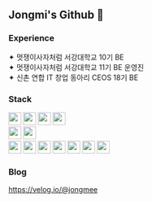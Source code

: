 ## Jongmi's Github 👋

### Experience 
✦ 멋쟁이사자처럼 서강대학교 10기 BE<br>
✦ 멋쟁이사자처럼 서강대학교 11기 BE 운영진<br>
✦ 신촌 연합 IT 창업 동아리 CEOS 18기 BE<br>


### Stack
<div>
 <img src="https://img.shields.io/badge/java-007396?style=for-the-badge&logo=java&logoColor=white" height = 25/>
 <img src="https://img.shields.io/badge/springboot-6DB33F?style=for-the-badge&logo=springboot&logoColor=white"height = 25/>
 <img src="https://img.shields.io/badge/springsecurity-6DB33F?style=for-the-badge&logo=springsecurity&logoColor=white" height = 25/>
 <img src="https://img.shields.io/badge/junit5-25A162?style=for-the-badge&logo=junit5&logoColor=white" height = 25/><br>
 <img src="https://img.shields.io/badge/Python-3776AB?style=for-the-badge&logo=Python&logoColor=white" height = 25/>
 <img src="https://img.shields.io/badge/django-092E20?style=for-the-badge&logo=django&logoColor=white" height = 25><br>
 <img src="https://img.shields.io/badge/amazonec2-FF9900?style=for-the-badge&logo=amazonec2&logoColor=white" height = 25/>
 <img src="https://img.shields.io/badge/amazons3-569A31?style=for-the-badge&logo=amazons3&logoColor=white" height = 25/>
 <img src="https://img.shields.io/badge/amazonrds-527FFF?style=for-the-badge&logo=amazonrds&logoColor=white" height = 25/>
 <img src="https://img.shields.io/badge/redis-DC382D?style=for-the-badge&logo=redis&logoColor=white" height = 25/>
 <img src="https://img.shields.io/badge/mysql-4479A1?style=for-the-badge&logo=mysql&logoColor=white" height = 25/>
  <img src="https://img.shields.io/badge/mongodb-47A248?style=for-the-badge&logo=mongodb&logoColor=white" height = 25/>
 <img src="https://img.shields.io/badge/sqlite-yellow?style=for-the-badge&logo=sqlite&logoColor=white" height = 25/>
</div>


### Blog
https://velog.io/@jongmee
